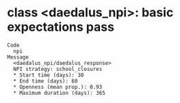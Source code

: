 # class <daedalus_npi>: basic expectations pass

    Code
      npi
    Message
      <daedalus_npi/daedalus_response>
      NPI strategy: school_closures
      * Start time (days): 30
      * End time (days): 60
      * Openness (mean prop.): 0.93
      * Maximum duration (days): 365

